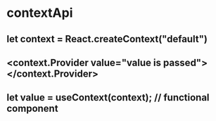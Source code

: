 # contextApi

## let context = React.createContext("default") 
## <context.Provider value="value is passed"><App/></context.Provider>
## let value = useContext(context); // functional component 
